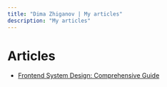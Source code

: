 ```yaml
---
title: "Dima Zhiganov | My articles"
description: "My articles"
---
```


# Articles

- [Frontend System Design: Comprehensive Guide](https://medium.com/@delawere2008/frontend-system-design-comprehensive-guide-80c58d531ee9)
